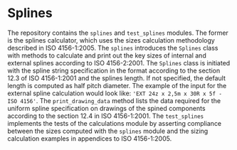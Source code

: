 # Splines

The repository contains the `splines` and `test_splines` modules. The former is the splines calculator, which uses the sizes calculation methodology described in ISO 4156-1:2005. The `splines` introduces the `Splines` class with methods to calculate and print out the key sizes of internal and external splines according to ISO 4156-2:2001. The `Splines` class is initiated with the spline string specification in the format according to the section 12.3 of ISO 4156-1:2001 and the splines length. If not specified, the default length is computed as half pitch diameter. The example of the input for the external spline calculation would look like: `'EXT 24z x 2,5m x 30R x 5f - ISO 4156'`. The `print_drawing_data` method lists the data required for the uniform spline specification on drawings of the spined components according to the section 12.4 in ISO 4156-1:2001. The `test_splines` implements the tests of the calculations module by asserting compliance between the sizes computed with the `splines` module and the sizing calculation examples in appendices to ISO 4156-1:2005.